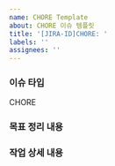 ```yaml
---
name: CHORE Template
about: CHORE 이슈 템플릿
title: '[JIRA-ID]CHORE: '
labels: ''
assignees: ''
---
```


### 이슈 타입

CHORE

### 목표 정리 내용

<!--  ex) 사용하지 않는 임포트 코드 정리 -->

### 작업 상세 내용
